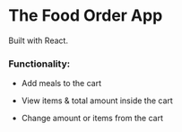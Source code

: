 # The Food Order App

Built with React.

### Functionality:

- Add meals to the cart

- View items & total amount inside the cart

- Change amount or items from the cart
